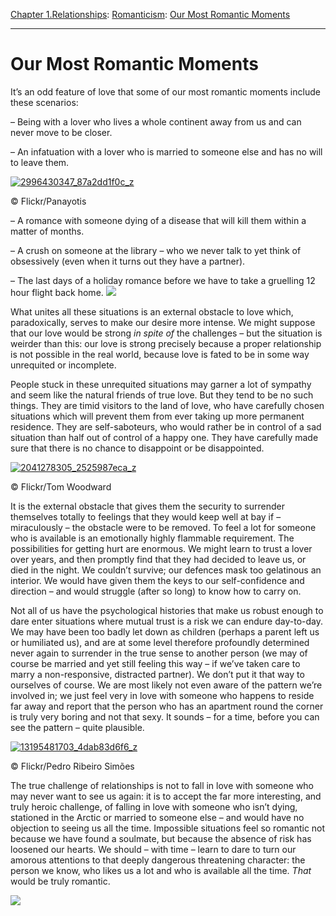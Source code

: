[Chapter 1.Relationships](https://www.theschooloflife.com/thebookoflife/category/relationships/): [Romanticism](https://www.theschooloflife.com/thebookoflife/category/relationships/romanticism/): [Our Most Romantic Moments](https://www.theschooloflife.com/thebookoflife/our-most-romantic-moments/)

* * *

# Our Most Romantic Moments

It’s an odd feature of love that some of our most romantic moments include these scenarios:

– Being with a lover who lives a whole continent away from us and can never move to be closer.

– An infatuation with a lover who is married to someone else and has no will to leave them.

[![2996430347_87a2dd1f0c_z](https://www.theschooloflife.com/thebookoflife/wp-content/uploads/2016/03/2996430347_87a2dd1f0c_z.jpg)](http://www.thebookoflife.org/wp-content/uploads/2016/03/2996430347_87a2dd1f0c_z.jpg)

© Flickr/Ρanayotis

– A romance with someone dying of a disease that will kill them within a matter of months.

– A crush on someone at the library – who we never talk to yet think of obsessively (even when it turns out they have a partner).

– The last days of a holiday romance before we have to take a gruelling 12 hour flight back home. ![](https://www.theschooloflife.com/thebookoflife/wp-content/uploads/2016/03/25632067774_4b3a0dbe05_z.jpg)

What unites all these situations is an external obstacle to love which, paradoxically, serves to make our desire more intense. We might suppose that our love would be strong _in spite of_ the challenges – but the situation is weirder than this: our love is strong precisely because a proper relationship is not possible in the real world, because love is fated to be in some way unrequited or incomplete.

People stuck in these unrequited situations may garner a lot of sympathy and seem like the natural friends of true love. But they tend to be no such things. They are timid visitors to the land of love, who have carefully chosen situations which will prevent them from ever taking up more permanent residence. They are self-saboteurs, who would rather be in control of a sad situation than half out of control of a happy one. They have carefully made sure that there is no chance to disappoint or be disappointed.

[![2041278305_2525987eca_z](https://www.theschooloflife.com/thebookoflife/wp-content/uploads/2016/03/2041278305_2525987eca_z.jpg)](http://www.thebookoflife.org/wp-content/uploads/2016/03/2041278305_2525987eca_z.jpg)

© Flickr/Tom Woodward

It is the external obstacle that gives them the security to surrender themselves totally to feelings that they would keep well at bay if – miraculously – the obstacle were to be removed. To feel a lot for someone who is available is an emotionally highly flammable requirement. The possibilities for getting hurt are enormous. We might learn to trust a lover over years, and then promptly find that they had decided to leave us, or died in the night. We couldn’t survive; our defences mask too gelatinous an interior. We would have given them the keys to our self-confidence and direction – and would struggle (after so long) to know how to carry on.

Not all of us have the psychological histories that make us robust enough to dare enter situations where mutual trust is a risk we can endure day-to-day. We may have been too badly let down as children (perhaps a parent left us or humiliated us), and are at some level therefore profoundly determined never again to surrender in the true sense to another person (we may of course be married and yet still feeling this way – if we’ve taken care to marry a non-responsive, distracted partner). We don’t put it that way to ourselves of course. We are most likely not even aware of the pattern we’re involved in; we just feel very in love with someone who happens to reside far away and report that the person who has an apartment round the corner is truly very boring and not that sexy. It sounds – for a time, before you can see the pattern – quite plausible.

[![13195481703_4dab83d6f6_z](https://www.theschooloflife.com/thebookoflife/wp-content/uploads/2016/03/13195481703_4dab83d6f6_z.jpg)](http://www.thebookoflife.org/wp-content/uploads/2016/03/13195481703_4dab83d6f6_z.jpg)

© Flickr/Pedro Ribeiro Simões

The true challenge of relationships is not to fall in love with someone who may never want to see us again: it is to accept the far more interesting, and truly heroic challenge, of falling in love with someone who isn’t dying, stationed in the Arctic or married to someone else – and would have no objection to seeing us all the time. Impossible situations feel so romantic not because we have found a soulmate, but because the absence of risk has loosened our hearts. We should – with time – learn to dare to turn our amorous attentions to that deeply dangerous threatening character: the person we know, who likes us a lot and who is available all the time. _That_ would be truly romantic.

[![](https://img.youtube.com/vi/q8vlLU6yEXY/0.jpg)](https://www.youtube.com/embed/q8vlLU6yEXY '')
